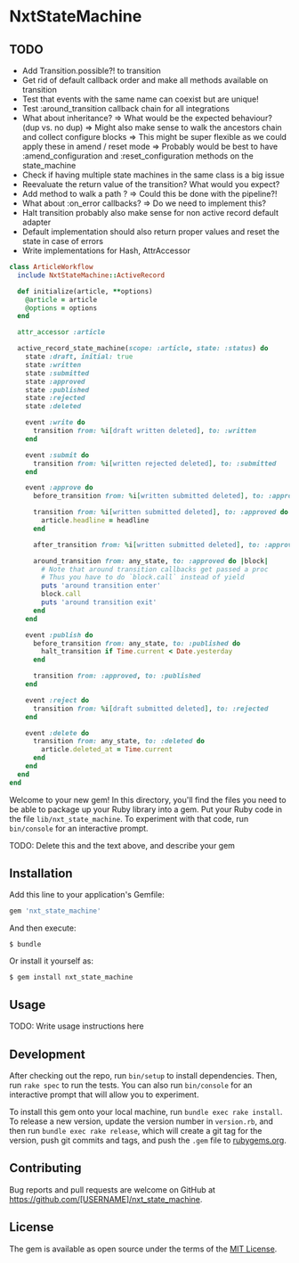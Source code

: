 # NxtStateMachine

## TODO
- Add Transition.possible?! to transition
- Get rid of default callback order and make all methods available on transition
- Test that events with the same name can coexist but are unique!
- Test :around_transition callback chain for all integrations
- What about inheritance? => What would be the expected behaviour? (dup vs. no dup)
    => Might also make sense to walk the ancestors chain and collect configure blocks
    => This might be super flexible as we could apply these in amend / reset mode
    => Probably would be best to have :amend_configuration and :reset_configuration methods on the state_machine 
- Check if having multiple state machines in the same class is a big issue
- Reevaluate the return value of the transition? What would you expect?
- Add method to walk a path ? => Could this be done with the pipeline?!
- What about :on_error callbacks? => Do we need to implement this?  
- Halt transition probably also make sense for non active record default adapter
- Default implementation should also return proper values and reset the state in case of errors
- Write implementations for Hash, AttrAccessor

```ruby
class ArticleWorkflow
  include NxtStateMachine::ActiveRecord

  def initialize(article, **options)
    @article = article
    @options = options
  end

  attr_accessor :article

  active_record_state_machine(scope: :article, state: :status) do
    state :draft, initial: true
    state :written
    state :submitted
    state :approved
    state :published
    state :rejected
    state :deleted

    event :write do
      transition from: %i[draft written deleted], to: :written
    end

    event :submit do
      transition from: %i[written rejected deleted], to: :submitted
    end

    event :approve do
      before_transition from: %i[written submitted deleted], to: :approved, call: :call_me_back

      transition from: %i[written submitted deleted], to: :approved do |headline:|
        article.headline = headline
      end

      after_transition from: %i[written submitted deleted], to: :approved, call: :call_me_back

      around_transition from: any_state, to: :approved do |block|
        # Note that around transition callbacks get passed a proc 
        # Thus you have to do `block.call` instead of yield
        puts 'around transition enter' 
        block.call  
        puts 'around transition exit'
      end
    end

    event :publish do
      before_transition from: any_state, to: :published do
        halt_transition if Time.current < Date.yesterday
      end

      transition from: :approved, to: :published
    end

    event :reject do
      transition from: %i[draft submitted deleted], to: :rejected
    end

    event :delete do
      transition from: any_state, to: :deleted do
        article.deleted_at = Time.current
      end
    end
  end
end

```

Welcome to your new gem! In this directory, you'll find the files you need to be able to package up your Ruby library into a gem. Put your Ruby code in the file `lib/nxt_state_machine`. To experiment with that code, run `bin/console` for an interactive prompt.

TODO: Delete this and the text above, and describe your gem

## Installation

Add this line to your application's Gemfile:

```ruby
gem 'nxt_state_machine'
```

And then execute:

    $ bundle

Or install it yourself as:

    $ gem install nxt_state_machine

## Usage

TODO: Write usage instructions here

## Development

After checking out the repo, run `bin/setup` to install dependencies. Then, run `rake spec` to run the tests. You can also run `bin/console` for an interactive prompt that will allow you to experiment.

To install this gem onto your local machine, run `bundle exec rake install`. To release a new version, update the version number in `version.rb`, and then run `bundle exec rake release`, which will create a git tag for the version, push git commits and tags, and push the `.gem` file to [rubygems.org](https://rubygems.org).

## Contributing

Bug reports and pull requests are welcome on GitHub at https://github.com/[USERNAME]/nxt_state_machine.

## License

The gem is available as open source under the terms of the [MIT License](https://opensource.org/licenses/MIT).
